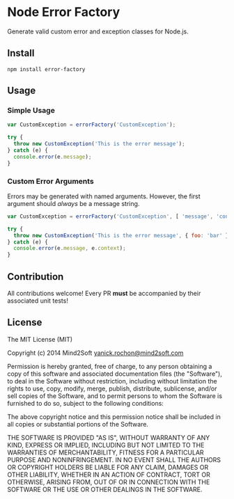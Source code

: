 # Node Error Factory

Generate valid custom error and exception classes for Node.js.


## Install

```
npm install error-factory
```


## Usage


### Simple Usage

```javascript
var CustomException = errorFactory('CustomException');

try {
  throw new CustomException('This is the error message');
} catch (e) {
  console.error(e.message);
}
```


### Custom Error Arguments

Errors may be generated with named arguments. However, the first argument
should *always* be a message string.

```javascript
var CustomException = errorFactory('CustomException', [ 'message', 'context' ]);

try {
  throw new CustomException('This is the error message', { foo: 'bar' });
} catch (e) {
  console.error(e.message, e.context);
}
```


## Contribution

All contributions welcome! Every PR **must** be accompanied by their associated
unit tests!


## License

The MIT License (MIT)

Copyright (c) 2014 Mind2Soft <yanick.rochon@mind2soft.com>

Permission is hereby granted, free of charge, to any person obtaining a copy of
this software and associated documentation files (the "Software"), to deal in
the Software without restriction, including without limitation the rights to
use, copy, modify, merge, publish, distribute, sublicense, and/or sell copies of
the Software, and to permit persons to whom the Software is furnished to do so,
subject to the following conditions:

The above copyright notice and this permission notice shall be included in all
copies or substantial portions of the Software.

THE SOFTWARE IS PROVIDED "AS IS", WITHOUT WARRANTY OF ANY KIND, EXPRESS OR
IMPLIED, INCLUDING BUT NOT LIMITED TO THE WARRANTIES OF MERCHANTABILITY, FITNESS
FOR A PARTICULAR PURPOSE AND NONINFRINGEMENT. IN NO EVENT SHALL THE AUTHORS OR
COPYRIGHT HOLDERS BE LIABLE FOR ANY CLAIM, DAMAGES OR OTHER LIABILITY, WHETHER
IN AN ACTION OF CONTRACT, TORT OR OTHERWISE, ARISING FROM, OUT OF OR IN
CONNECTION WITH THE SOFTWARE OR THE USE OR OTHER DEALINGS IN THE SOFTWARE.
